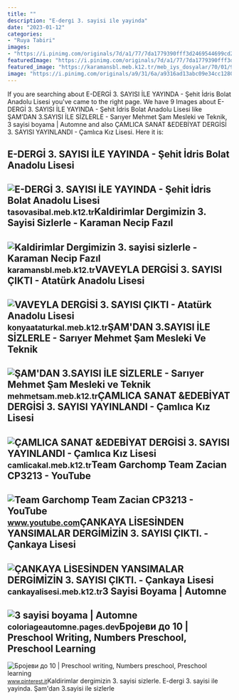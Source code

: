 ```yaml
---
title: ""
description: "E-dergi̇ 3. sayisi i̇le yayinda"
date: "2023-01-12"
categories:
- "Ruya Tabiri"
images:
- "https://i.pinimg.com/originals/7d/a1/77/7da1779390fff3d2469544699cd2099d.jpg"
featuredImage: "https://i.pinimg.com/originals/7d/a1/77/7da1779390fff3d2469544699cd2099d.jpg"
featured_image: "https://karamansbl.meb.k12.tr/meb_iys_dosyalar/70/01/972285/resimler/2022_06/k_26233616_kaldirimlar-2.jpg"
image: "https://i.pinimg.com/originals/a9/31/6a/a9316ad13abc09e34cc12808ac191d9f.jpg"
---
```


If you are searching about E-DERGİ 3. SAYISI İLE YAYINDA - Şehit İdris Bolat Anadolu Lisesi you've came to the right page. We have 9 Images about E-DERGİ 3. SAYISI İLE YAYINDA - Şehit İdris Bolat Anadolu Lisesi like ŞAM'DAN 3.SAYISI İLE SİZLERLE - Sarıyer Mehmet Şam Mesleki ve Teknik, 3 sayisi boyama | Automne and also ÇAMLICA SANAT &amp;EDEBİYAT DERGİSİ 3. SAYISI YAYINLANDI - Çamlıca Kız Lisesi. Here it is:

E-DERGİ 3. SAYISI İLE YAYINDA - Şehit İdris Bolat Anadolu Lisesi
----------------------------------------------------------------

 ![E-DERGİ 3. SAYISI İLE YAYINDA - Şehit İdris Bolat Anadolu Lisesi](https://tasovasibal.meb.k12.tr/meb_iys_dosyalar/05/06/959649/resimler/2022_06/k_20113625_mas.jpg) <small>tasovasibal.meb.k12.tr</small>Kaldirimlar Dergimizin 3. Sayisi Sizlerle - Karaman Necip Fazıl
---------------------------------------------------------------

 ![Kaldirimlar Dergimizin 3. sayisi sizlerle - Karaman Necip Fazıl](https://karamansbl.meb.k12.tr/meb_iys_dosyalar/70/01/972285/resimler/2022_06/k_26233616_kaldirimlar-2.jpg) <small>karamansbl.meb.k12.tr</small>VAVEYLA DERGİSİ 3. SAYISI ÇIKTI - Atatürk Anadolu Lisesi
--------------------------------------------------------

 ![VAVEYLA DERGİSİ 3. SAYISI ÇIKTI - Atatürk Anadolu Lisesi](https://konyaataturkal.meb.k12.tr/meb_iys_dosyalar/42/01/970654/resimler/2022_01/k_30202244_Vaveyla-Dergisi-3.Sayi.jpg) <small>konyaataturkal.meb.k12.tr</small>ŞAM'DAN 3.SAYISI İLE SİZLERLE - Sarıyer Mehmet Şam Mesleki Ve Teknik
--------------------------------------------------------------------

 ![ŞAM'DAN 3.SAYISI İLE SİZLERLE - Sarıyer Mehmet Şam Mesleki ve Teknik](https://mehmetsam.meb.k12.tr/meb_iys_dosyalar/34/17/254315/resimler/2022_06/k_20232304_Ekran-goruntusu-2022-06-20-232240.jpg) <small>mehmetsam.meb.k12.tr</small>ÇAMLICA SANAT &amp;EDEBİYAT DERGİSİ 3. SAYISI YAYINLANDI - Çamlıca Kız Lisesi
-----------------------------------------------------------------------------

 ![ÇAMLICA SANAT &EDEBİYAT DERGİSİ 3. SAYISI YAYINLANDI - Çamlıca Kız Lisesi](https://camlicakal.meb.k12.tr/meb_iys_dosyalar/34/22/967314/resimler/2022_03/k_14135941_dergi-kapak.jpg) <small>camlicakal.meb.k12.tr</small>Team Garchomp Team Zacian CP3213 - YouTube
------------------------------------------

 ![Team Garchomp Team Zacian CP3213 - YouTube](https://i.ytimg.com/vi/HYLCwcE-Dgc/maxres2.jpg?sqp=-oaymwEoCIAKENAF8quKqQMcGADwAQH4AYwCgALgA4oCDAgAEAEYRSBHKGUwDw==&rs=AOn4CLC_ulBvmvqa2cf2uT56Qfk3FCYaDA) <small>www.youtube.com</small>ÇANKAYA LİSESİNDEN YANSIMALAR DERGİMİZİN 3. SAYISI ÇIKTI. - Çankaya Lisesi
--------------------------------------------------------------------------

 ![ÇANKAYA LİSESİNDEN YANSIMALAR DERGİMİZİN 3. SAYISI ÇIKTI. - Çankaya Lisesi](https://cankayalisesi.meb.k12.tr/meb_iys_dosyalar/06/06/972481/resimler/2023_01/k_13233212_aaa.jpg) <small>cankayalisesi.meb.k12.tr</small>3 Sayisi Boyama | Automne
-------------------------

 ![3 sayisi boyama | Automne](https://i.pinimg.com/originals/a9/31/6a/a9316ad13abc09e34cc12808ac191d9f.jpg) <small>coloriageautomne.pages.dev</small>Бројеви до 10 | Preschool Writing, Numbers Preschool, Preschool Learning
------------------------------------------------------------------------

 ![Бројеви до 10 | Preschool writing, Numbers preschool, Preschool learning](https://i.pinimg.com/originals/7d/a1/77/7da1779390fff3d2469544699cd2099d.jpg) <small>www.pinterest.it</small>Kaldirimlar dergimizin 3. sayisi sizlerle. E-dergi̇ 3. sayisi i̇le yayinda. Şam'dan 3.sayisi i̇le si̇zlerle
